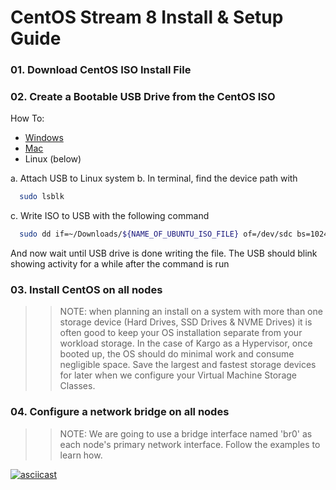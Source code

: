 # CentOS Stream 8 Install & Setup Guide

### 01. Download CentOS ISO Install File
### 02. Create a Bootable USB Drive from the CentOS ISO
How To:
  - [Windows](https://docs.centos.org/en-US/centos/install-guide/Making_Media_USB_Windows/)
  - [Mac](https://docs.centos.org/en-US/centos/install-guide/Making_Media_USB_Mac/)
  - Linux (below)

  a. Attach USB to Linux system
  b. In terminal, find the device path with 
```sh
  sudo lsblk
```
  c. Write ISO to USB with the following command
```sh
  sudo dd if=~/Downloads/${NAME_OF_UBUNTU_ISO_FILE} of=/dev/sdc bs=1024k conv=sync status=progress
```
And now wait until USB drive is done writing the file. The USB should blink showing
activity for a while after the command is run

### 03. Install CentOS on all nodes
>> NOTE: when planning an install on a system with more than one storage device 
>> (Hard Drives, SSD Drives & NVME Drives) it is often good to keep your OS 
>> installation separate from your workload storage. In the case of Kargo as a
>> Hypervisor, once booted up, the OS should do minimal work and consume negligible
>> space. Save the largest and fastest storage devices for later when we configure
>> your Virtual Machine Storage Classes.

### 04. Configure a network bridge on all nodes
>> NOTE: We are going to use a bridge interface named 'br0' as each node's primary
>> network interface. Follow the examples to learn how.

[![asciicast](https://asciinema.org/a/ZAZRp5svrO288yhznO8IEgDmu.png)](https://asciinema.org/a/ZAZRp5svrO288yhznO8IEgDmu)
